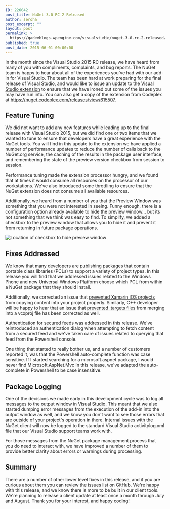 ```yaml
---
ID: 226042
post_title: NuGet 3.0 RC 2 Released
author: seroha
post_excerpt: ""
layout: post
permalink: >
  https://qadevblogs.wpengine.com/visualstudio/nuget-3-0-rc-2-released/
published: true
post_date: 2015-06-01 00:00:00
---
```

In the month since the Visual Studio 2015 RC release, we have heard from many of you with compliments, complaints, and bug reports. The NuGet team is happy to hear about all of the experiences you've had with our add-in for Visual Studio. The team has been hard at work preparing for the final release of Visual Studio, and would like to issue an update to the [Visual Studio extension][1] to ensure that we have ironed out some of the issues you may have run into. You can also get a copy of the extension from Codeplex at <https://nuget.codeplex.com/releases/view/615507>.

## Feature Tuning

We did not want to add any new features while leading up to the final release with Visual Studio 2015, but we did find one or two items that we wanted to tune to ensure that developers have a great experience with the NuGet tools. You will find in this update to the extension we have applied a number of performance updates to reduce the number of calls back to the NuGet.org service, the caching of the results in the package user interface, and remembering the state of the preview version checkbox from session to session.

Performance tuning made the extension processor hungry, and we found that at times it would consume all resources on the processor of our workstations. We've also introduced some throttling to ensure that the NuGet extension does not consume all available resources.

Additionally, we heard from a number of you that the Preview Window was something that you were not interested in seeing. Funny enough, there is a configuration option already available to hide the preview window... but its not something that we think was easy to find. To simplify, we added a checkbox to the preview window that allows you to hide it and prevent it from returning in future package operations.

![Location of checkbox to hide preview window][2]

## Fixes Addressed

We know that many developers are publishing packages that contain portable class libraries (PCLs) to support a variety of project types. In this release you will find that we addressed issues related to the Windows Phone and new Universal Windows Platform choose which PCL from within a NuGet package that they should install.

Additionally, we corrected an issue that [prevented Xamarin iOS projects][3] from copying content into your project properly. Similarly, C++ developer will be happy to hear that an issue that [prevented .targets files][4] from merging into a vcxproj file has been corrected as well.

Authentication for secured feeds was addressed in this release. We've reintroduced an authentication dialog when attempting to fetch content from a secured feed and we've taken care of issues related to querying that feed from the Powershell console.

One thing that started to really bother us, and a number of customers reported it, was that the Powershell auto-complete function was case sensitive. If I started searching for a microsoft.aspnet package, I would never find Microsoft.AspNet.Mvc In this release, we've adapted the auto-complete in Powershell to be case insensitive.

## Package Logging

One of the decisions we made early in this development cycle was to log all messages to the output window in Visual Studio. This meant that we also started dumping error messages from the execution of the add-in into the output window as well, and we know you don't want to see those errors that are outside of your project's operation in there. Internal issues with the NuGet client will now be logged to the standard Visual Studio activitylog.xml file that our Visual Studio support teams work with.

For those messages from the NuGet package management process that you do need to interact with, we have improved a number of them to provide better clarity about errors or warnings during processing.

## Summary

There are a number of other lower level fixes in this release, and if you are curious about them you can review the issues list on GitHub. We're happy with this release, and we know there is more to be built in our client tools. We're planning to release a client update at least once a month through July and August. Thank you for your interest, and happy coding!

 [1]: https://visualstudiogallery.msdn.microsoft.com/5d345edc-2e2d-4a9c-b73b-d53956dc458d,
 [2]: https://devblogs.microsoft.com/nuget/wp-content/uploads/sites/49/2019/05/previewCheckbox.png
 [3]: https://github.com/NuGet/Home/issues/445
 [4]: https://github.com/NuGet/Home/issues/281